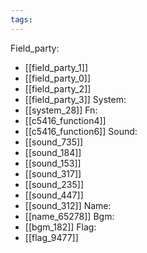 ```yaml
---
tags:
---
```

Field_party:
- [[field_party_1]]
- [[field_party_0]]
- [[field_party_2]]
- [[field_party_3]]
System:
- [[system_28]]
Fn:
- [[c5416_function4]]
- [[c5416_function6]]
Sound:
- [[sound_735]]
- [[sound_184]]
- [[sound_153]]
- [[sound_317]]
- [[sound_235]]
- [[sound_447]]
- [[sound_312]]
Name:
- [[name_65278]]
Bgm:
- [[bgm_182]]
Flag:
- [[flag_9477]]
